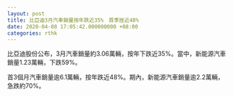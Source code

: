 ```yaml
---
layout: post
title: 比亞迪3月汽車銷量按年跌近35%　首季挫近48%
date: 2020-04-08 17:05:42.000000000 +08:00
categories: rthk
---
```


比亞迪股份公布，3月汽車銷量約3.06萬輛，按年下跌近35%。當中，新能源汽車銷量1.23萬輛，下跌59%。

首3個月汽車銷量逾6.1萬輛，按年跌近48%。期內，新能源汽車銷量逾2.2萬輛，急跌約70%。
